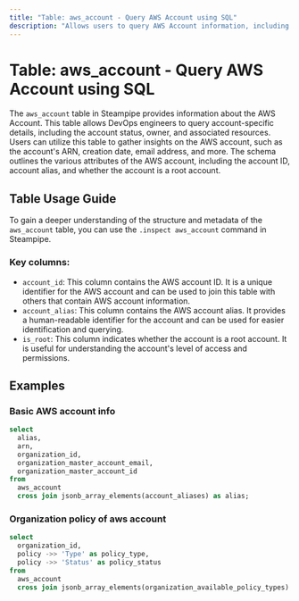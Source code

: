 ```yaml
---
title: "Table: aws_account - Query AWS Account using SQL"
description: "Allows users to query AWS Account information, including details about the account's status, owner, and associated resources."
---
```


# Table: aws_account - Query AWS Account using SQL

The `aws_account` table in Steampipe provides information about the AWS Account. This table allows DevOps engineers to query account-specific details, including the account status, owner, and associated resources. Users can utilize this table to gather insights on the AWS account, such as the account's ARN, creation date, email address, and more. The schema outlines the various attributes of the AWS account, including the account ID, account alias, and whether the account is a root account.

## Table Usage Guide

To gain a deeper understanding of the structure and metadata of the `aws_account` table, you can use the `.inspect aws_account` command in Steampipe.

### Key columns:

- `account_id`: This column contains the AWS account ID. It is a unique identifier for the AWS account and can be used to join this table with others that contain AWS account information.
- `account_alias`: This column contains the AWS account alias. It provides a human-readable identifier for the account and can be used for easier identification and querying.
- `is_root`: This column indicates whether the account is a root account. It is useful for understanding the account's level of access and permissions.

## Examples

### Basic AWS account info

```sql
select
  alias,
  arn,
  organization_id,
  organization_master_account_email,
  organization_master_account_id
from
  aws_account
  cross join jsonb_array_elements(account_aliases) as alias;
```

### Organization policy of aws account

```sql
select
  organization_id,
  policy ->> 'Type' as policy_type,
  policy ->> 'Status' as policy_status
from
  aws_account
  cross join jsonb_array_elements(organization_available_policy_types) as policy;
```
